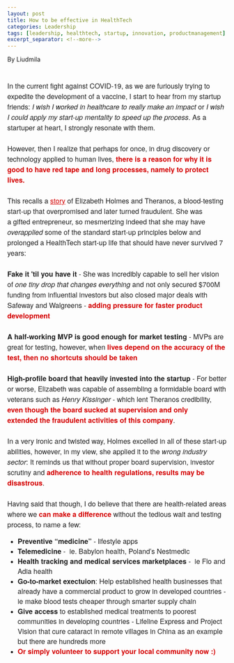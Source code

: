 ```yaml
---
layout: post
title: How to be effective in HealthTech
categories: Leadership
tags: [leadership, healthtech, startup, innovation, productmanagement]
excerpt_separator: <!--more-->
---
```


<p style="text align:right"> By Liudmila </p><br>
<p style="margin: 10px 0;padding: 0;mso-line-height-rule: exactly;-ms-text-size-adjust: 100%;-webkit-text-size-adjust: 100%;color: #202020;font-family: 'Helvetica Neue', Helvetica, Arial, Verdana, sans-serif;font-size: 16px;line-height: 150%;text-align: left;"><span style="font-size:16px"><font color="#202020" face="helvetica neue, helvetica, arial, verdana, sans-serif">In the current fight against COVID-19, as we are furiously trying to expedite the development of a vaccine, I start to hear from my startup friends: <em>I wish I worked in healthcare to really make an impact</em>&nbsp;or&nbsp;<em>I wish I could apply my start-up mentality to speed up the process</em>. As a startuper&nbsp;at heart, I strongly resonate with them.&nbsp;<br>
<br>
However, then I realize that perhaps for once, in drug discovery or technology applied to human lives, </font><span style="color:#d40202"><font face="helvetica neue, helvetica, arial, verdana, sans-serif"><strong>there is a reason for why it is good to have&nbsp;red tape and long processes, namely to protect lives.</strong></font></span><br>
<br>
<font color="#202020" face="helvetica neue, helvetica, arial, verdana, sans-serif">This recalls a <a href="https://www.businessinsider.sg/the-history-of-silicon-valley-unicorn-theranos-and-ceo-elizabeth-holmes-2018-5?r=US&amp;IR=T" target="_blank" style="mso-line-height-rule: exactly;-ms-text-size-adjust: 100%;-webkit-text-size-adjust: 100%;color: #d40202;font-weight: normal;text-decoration: underline;">story</a> of Elizabeth Holmes and Theranos, a blood-testing start-up that overpromised and later turned fraudulent. She was a&nbsp;gifted entrepreneur, so mesmerizing indeed that she may have <em>overapplied</em> some of the standard start-up principles below and prolonged a HealthTech start-up life that should have never survived 7 years:&nbsp;&nbsp;<br>
<br>
<strong>Fake it 'til you have it</strong> - She was incredibly capable to sell her vision of <em>one tiny drop that changes everything</em>&nbsp;and not only secured $700M funding from influential investors but also closed major deals with Safeway and Walgreens -</font><span style="color:#d40202"><font face="helvetica neue, helvetica, arial, verdana, sans-serif"><strong> adding pressure for faster product development</strong></font></span><br>
<br>
<font color="#202020" face="helvetica neue, helvetica, arial, verdana, sans-serif"><strong>A half-working MVP is good enough for market testing</strong> - MVPs are great for testing, however, when</font><span style="color:#d40202"><font face="helvetica neue, helvetica, arial, verdana, sans-serif"><strong> lives depend on the accuracy of the test, then no shortcuts should be taken</strong></font></span><br>
<br>
<font color="#202020" face="helvetica neue, helvetica, arial, verdana, sans-serif"><strong>High-profile board that heavily invested into the startup</strong> - For better or worse, Elizabeth was capable of assembling a formidable board with veterans such as <em>Henry Kissinger</em> - which lent Theranos credibility, </font><span style="color:#d40202"><font face="helvetica neue, helvetica, arial, verdana, sans-serif"><strong>even though the board sucked at supervision&nbsp;and only extended&nbsp;the fraudulent activities of this company</strong></font></span><font color="#202020" face="helvetica neue, helvetica, arial, verdana, sans-serif">.<br>
<br>
In a very ironic and twisted way, Holmes excelled in all of these start-up abilities, however, in my view, she applied it to the <em>wrong industry sector</em>: It reminds us that without proper board supervision, investor scrutiny and </font><span style="color:#d40202"><font face="helvetica neue, helvetica, arial, verdana, sans-serif"><strong>adherence to health regulations, results may be disastrous</strong></font></span><font color="#202020" face="helvetica neue, helvetica, arial, verdana, sans-serif">.&nbsp;<br>
<br>
Having said that though, I do believe that there are health-related areas where we </font><span style="color:#d40202"><font face="helvetica neue, helvetica, arial, verdana, sans-serif"><strong>can make a difference</strong></font></span><font color="#202020" face="helvetica neue, helvetica, arial, verdana, sans-serif"> without the tedious wait and testing process, to name a few:</font></span></p>

<ul>
	<li style="mso-line-height-rule: exactly;-ms-text-size-adjust: 100%;-webkit-text-size-adjust: 100%;"><span style="font-size:16px"><font color="#202020" face="helvetica neue, helvetica, arial, verdana, sans-serif"><strong>Preventive “medicine” </strong>- lifestyle apps&nbsp;</font></span></li>
	<li style="mso-line-height-rule: exactly;-ms-text-size-adjust: 100%;-webkit-text-size-adjust: 100%;"><span style="font-size:16px"><font color="#202020" face="helvetica neue, helvetica, arial, verdana, sans-serif"><strong>Telemedicine</strong> -&nbsp; ie. Babylon health, Poland’s Nestmedic&nbsp;&nbsp;</font></span></li>
	<li style="mso-line-height-rule: exactly;-ms-text-size-adjust: 100%;-webkit-text-size-adjust: 100%;"><span style="font-size:16px"><font color="#202020" face="helvetica neue, helvetica, arial, verdana, sans-serif"><strong>Health tracking and medical services marketplaces </strong>-&nbsp; ie Flo and Adia health</font></span></li>
	<li style="mso-line-height-rule: exactly;-ms-text-size-adjust: 100%;-webkit-text-size-adjust: 100%;"><span style="font-size:16px"><font color="#202020" face="helvetica neue, helvetica, arial, verdana, sans-serif"><strong>Go-to-market exectuion</strong>: Help established health businesses that already have a commercial product to grow in developed countries - ie&nbsp;make blood tests cheaper through smarter supply chain&nbsp;</font></span></li>
	<li style="mso-line-height-rule: exactly;-ms-text-size-adjust: 100%;-webkit-text-size-adjust: 100%;"><span style="font-size:16px"><font color="#202020" face="helvetica neue, helvetica, arial, verdana, sans-serif"><strong>Give access</strong> to established medical treatments to poorest communities in developing countries - Lifeline Express and Project Vision that cure cataract in remote villages in China as an example but there are hundreds more</font></span></li>
	<li style="mso-line-height-rule: exactly;-ms-text-size-adjust: 100%;-webkit-text-size-adjust: 100%;"><span style="color:#d40202"><strong><span style="font-size:16px"><font face="helvetica neue, helvetica, arial, verdana, sans-serif">Or simply volunteer to support your local community now :)&nbsp;</font></span></strong></span></li>
</ul>